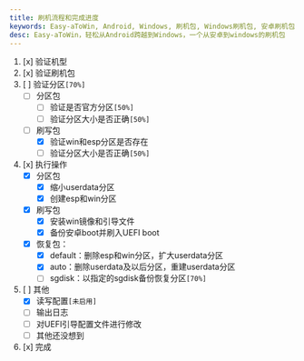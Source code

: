 ```yaml
---
title: 刷机流程和完成进度
keywords: Easy-aToWin, Android, Windows, 刷机包, Windows刷机包, 安卓刷机包,  Windows11, Windows10, Windows 11 arm, Windows 10 arm, 安卓刷Windows, 小米刷Windows, 一加刷Windows, 红米刷Windows, 亦魔
desc: Easy-aToWin，轻松从Android跨越到Windows，一个从安卓到windows的刷机包
---
```


1. [x] 验证机型
2. [x] 验证刷机包
3. [ ] 验证分区`[70%]`
   + [ ] 分区包
     - [ ] 验证是否官方分区`[50%]`
     - [ ] 验证分区大小是否正确`[50%]`
   + [ ] 刷写包
     - [x] 验证win和esp分区是否存在
     - [ ] 验证分区大小是否正确`[50%]`
4. [x] 执行操作
   + [x] 分区包
      - [x] 缩小userdata分区
      - [x] 创建esp和win分区
   + [x] 刷写包
      - [x] 安装win镜像和引导文件
      - [x] 备份安卓boot并刷入UEFI boot
   + [x] 恢复包：
      - [x] default：删除esp和win分区，扩大userdata分区
      - [x] auto：删除userdata及以后分区，重建userdata分区
      - [ ] sgdisk：以指定的sgdisk备份恢复分区`[70%]`
5. [ ] 其他
   - [x] 读写配置`[未启用]`
   - [ ] 输出日志
   - [ ] 对UEFI引导配置文件进行修改
   - [ ] 其他还没想到
6. [x] 完成